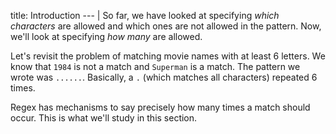 title: Introduction
--- |
  So far, we have looked at specifying *which characters* are allowed and which ones are not allowed in the pattern. Now, we'll look at specifying *how many* are allowed.

  Let's revisit the problem of matching movie names with at least 6 letters. We know that `1984` is not a match and `Superman` is a match. The pattern we wrote was `......`. Basically, a `.` (which matches all characters) repeated 6 times.

  Regex has mechanisms to say precisely how many times a match should occur. This is what we'll study in this section.

